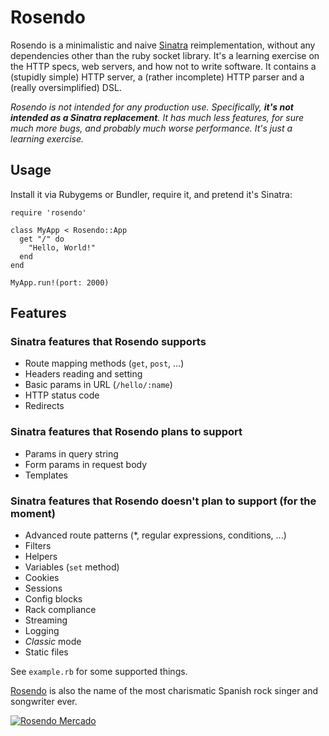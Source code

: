 # Rosendo

Rosendo is a minimalistic and naive [Sinatra](http://sinatrarb.com) reimplementation, without any
dependencies other than the ruby socket library. It's a learning exercise on the HTTP specs, web
servers, and how not to write software. It contains a (stupidly simple) HTTP server, a (rather
incomplete) HTTP parser and a (really oversimplified) DSL.

*Rosendo is not intended for any production use. Specifically, **it's not intended as a Sinatra
replacement**. It has much less features, for sure much more bugs, and probably much worse
performance. It's just a learning exercise.*

## Usage

Install it via Rubygems or Bundler, require it, and pretend it's Sinatra:

    require 'rosendo'
    
    class MyApp < Rosendo::App
      get "/" do
        "Hello, World!"
      end
    end
    
    MyApp.run!(port: 2000)

## Features

### Sinatra features that Rosendo supports

* Route mapping methods (`get`, `post`, ...)
* Headers reading and setting
* Basic params in URL (`/hello/:name`)
* HTTP status code
* Redirects

### Sinatra features that Rosendo plans to support

* Params in query string
* Form params in request body
* Templates

### Sinatra features that Rosendo doesn't plan to support (for the moment)

* Advanced route patterns (*, regular expressions, conditions, ...)
* Filters
* Helpers
* Variables (`set` method)
* Cookies
* Sessions
* Config blocks
* Rack compliance
* Streaming
* Logging
* *Classic* mode
* Static files

See `example.rb` for some supported things.

[Rosendo](http://en.wikipedia.org/wiki/Rosendo_Mercado) is also the name of the most charismatic
Spanish rock singer and songwriter ever.

[![Rosendo Mercado](http://upload.wikimedia.org/wikipedia/commons/thumb/5/5a/Rosendo_-_11.jpg/320px-Rosendo_-_11.jpg)](http://en.wikipedia.org/wiki/Rosendo_Mercado)